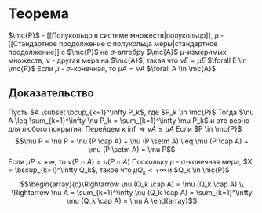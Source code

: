 # Теорема
$\mc{P}$ - [[Полукольцо в системе множеств|полукольцо]], $\mu$ - [[Стандартное продолжение с полукольца меры|стандартное продолжение]] с $\mc{P}$ на $\sigma$-алгебру $\mc{A}$ $\mu$-измеримых множеств, $\nu$ - другая мера на $\mc{A}$, такая что $\nu E= \mu E$ $\forall E \in \mc{P}$
Если $\mu$ - $\sigma$-конечная, то $\mu A = \nu A$ $\forall A \in \mc{A}$ 
## Доказательство
Пусть $A \subset \bcup_{k=1}^\infty P_k$, где $P_k \in \mc{P}$
Тогда $\nu A \leq \sum_{k=1}^\infty \nu P_k = \sum_{k=1}^\infty \mu P_k$ и это верно для любого покрытия. Перейдем к $\inf$ $\Rightarrow$ $\nu A \leq \mu A$ 
Если $P \in \mc{P}$ $$\mu P = \nu P = \nu (P \cap A) + \nu (P \setm A) \leq \mu (P \cap A) + \mu (P \setm A) = \mu P$$
Если $\mu P < +\infty$, то $\nu (P \cap A) = \mu (P \cap A)$ 
Поскольку $\mu$ - $\sigma$-конечная мера, $X = \bscup_{k=1}^\infty Q_k$, такое что $\mu Q_k < +\infty$ и $Q_k \in \mc{P}$ $$\begin{array}{c}\Rightarrow \nu (Q_k \cap A) = \mu (Q_k \cap A) \\ \Rightarrow  \nu A = \sum_{k=1}^\infty \nu (Q_k \cap A) = \sum_{k=1}^\infty \mu (Q_k \cap A) = \mu A \end{array}$$  